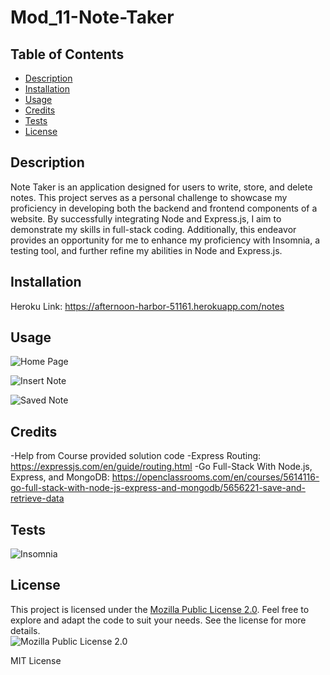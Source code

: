 # Mod_11-Note-Taker

## Table of Contents
- [Description](#description)
- [Installation](#installation)
- [Usage](#usage)
- [Credits](#credits)
- [Tests](#tests)
- [License](#license)  
        



## Description

Note Taker is an application designed for users to write, store, and delete notes. This project serves as a personal challenge to showcase my proficiency in developing both the backend and frontend components of a website. By successfully integrating Node and Express.js, I aim to demonstrate my skills in full-stack coding. Additionally, this endeavor provides an opportunity for me to enhance my proficiency with Insomnia, a testing tool, and further refine my abilities in Node and Express.js.

## Installation

Heroku Link: https://afternoon-harbor-51161.herokuapp.com/notes

## Usage

![Home Page](https://github.com/TThienT/Mod_11-Note-Taker/assets/125310070/2ca69e16-bda5-41ae-b3a6-bb58f7dd87e3)

![Insert Note](https://github.com/TThienT/Mod_11-Note-Taker/assets/125310070/88aec237-f995-49f6-ab92-82e945eb718d)

![Saved Note](https://github.com/TThienT/Mod_11-Note-Taker/assets/125310070/ffd85de9-b103-4360-8e2a-be77c51b310f)

## Credits
-Help from Course provided solution code
-Express Routing: https://expressjs.com/en/guide/routing.html
-Go Full-Stack With Node.js, Express, and MongoDB: https://openclassrooms.com/en/courses/5614116-go-full-stack-with-node-js-express-and-mongodb/5656221-save-and-retrieve-data

## Tests

![Insomnia](https://github.com/TThienT/Mod_11-Note-Taker/assets/125310070/3d73d6b0-b446-45e8-ac44-98127d7a6068)

## License
This project is licensed under the [Mozilla Public License 2.0](https://opensource.org/licenses/MPL-2.0). Feel free to explore and adapt the code to suit your needs. See the license for more details.  
![Mozilla Public License 2.0](https://img.shields.io/badge/License-MPL%202.0-brightgreen.svg)
        
MIT License

